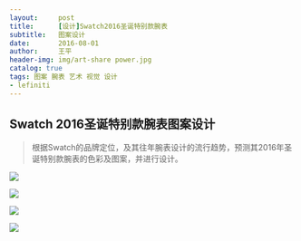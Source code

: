 ```yaml
---
layout:     post
title:      [设计]Swatch2016圣诞特别款腕表
subtitle:   图案设计
date:       2016-08-01
author:     王平
header-img: img/art-share power.jpg
catalog: true
tags: 图案 腕表 艺术 视觉 设计 
- lefiniti
---
```


## Swatch 2016圣诞特别款腕表图案设计

> 根据Swatch的品牌定位，及其往年腕表设计的流行趋势，预测其2016年圣诞特别款腕表的色彩及图案，并进行设计。



![](https://ws1.sinaimg.cn/large/0069RVTdgy1fu22whzxisj31kw148dmf.jpg)

![](https://ws1.sinaimg.cn/large/0069RVTdgy1fu22whlazuj31kw148gu4.jpg)

![](https://ws4.sinaimg.cn/large/0069RVTdgy1fu22wh63ipj31kw148qbf.jpg)

![](https://ws2.sinaimg.cn/large/0069RVTdgy1fu22wgpf34j31kw148gt4.jpg)

